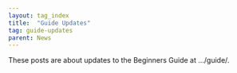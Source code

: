 ```yaml
---
layout: tag_index
title:  "Guide Updates"
tag: guide-updates
parent: News
---
```


These posts are about updates to the Beginners Guide at .../guide/.
